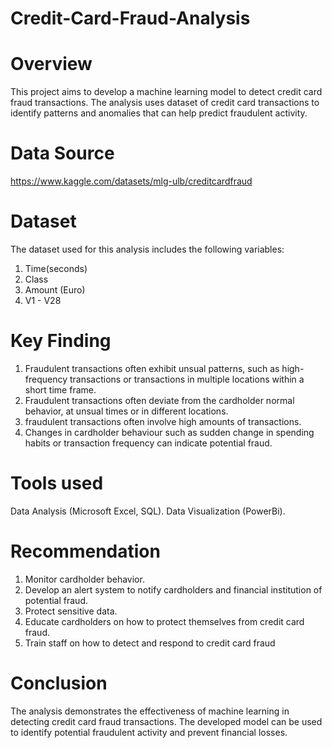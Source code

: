 # Credit-Card-Fraud-Analysis
# Overview
This project aims to develop a machine learning model to detect credit card fraud transactions. The analysis uses dataset of credit card transactions to identify patterns and anomalies that can help predict fraudulent activity.

# Data Source
https://www.kaggle.com/datasets/mlg-ulb/creditcardfraud

# Dataset
The dataset used for this analysis includes the following variables:
1. Time(seconds)
2. Class
3. Amount (Euro)
4. V1 - V28
   
# Key Finding
1. Fraudulent transactions often exhibit unsual patterns, such as high-frequency transactions or transactions in multiple locations within a short time frame.
2. Fraudulent transactions often deviate from the cardholder normal behavior, at unsual times or in different locations.
3. fraudulent transactions often involve high amounts of transactions.
4. Changes in cardholder behaviour such as sudden change in spending habits or transaction frequency can indicate potential fraud.

# Tools used
Data Analysis (Microsoft Excel, SQL).
Data Visualization (PowerBi).

# Recommendation
1. Monitor cardholder behavior.
2. Develop an alert system to notify cardholders and financial institution of potential fraud.
3. Protect sensitive data.
4. Educate cardholders on how to protect themselves from credit card fraud.
5. Train staff on how to detect and respond to credit card fraud

# Conclusion
The analysis demonstrates the effectiveness of machine learning in detecting credit card fraud transactions. The developed model can be used to identify potential fraudulent activity and prevent financial losses.

